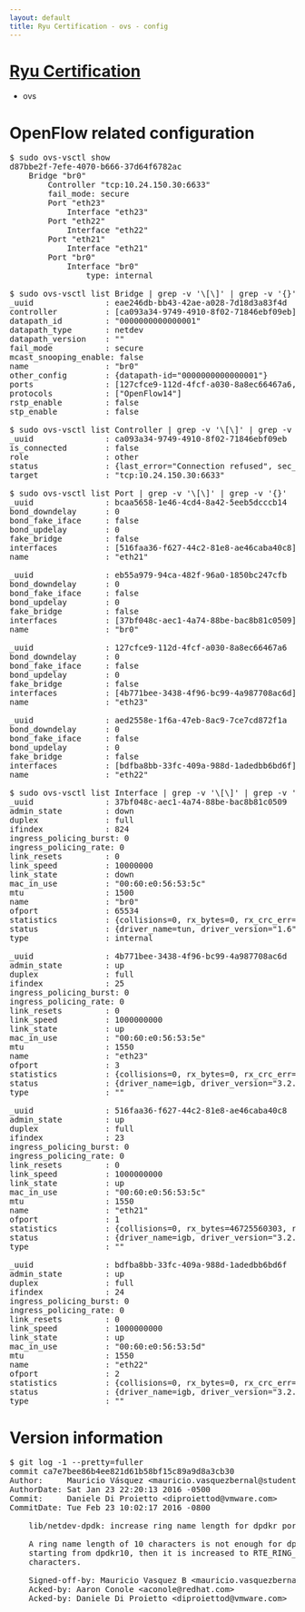 ```yaml
---
layout: default
title: Ryu Certification - ovs - config
---
```

# [Ryu Certification](http://osrg.github.io/ryu/certification.html)
* ovs 

# OpenFlow related configuration
<pre>
$ sudo ovs-vsctl show
d87bbe2f-7efe-4070-b666-37d64f6782ac
    Bridge "br0"
        Controller "tcp:10.24.150.30:6633"
        fail_mode: secure
        Port "eth23"
            Interface "eth23"
        Port "eth22"
            Interface "eth22"
        Port "eth21"
            Interface "eth21"
        Port "br0"
            Interface "br0"
                type: internal

$ sudo ovs-vsctl list Bridge | grep -v '\[\]' | grep -v '{}'
_uuid               : eae246db-bb43-42ae-a028-7d18d3a83f4d
controller          : [ca093a34-9749-4910-8f02-71846ebf09eb]
datapath_id         : "0000000000000001"
datapath_type       : netdev
datapath_version    : "<built-in>"
fail_mode           : secure
mcast_snooping_enable: false
name                : "br0"
other_config        : {datapath-id="0000000000000001"}
ports               : [127cfce9-112d-4fcf-a030-8a8ec66467a6, aed2558e-1f6a-47eb-8ac9-7ce7cd872f1a, bcaa5658-1e46-4cd4-8a42-5eeb5dcccb14, eb55a979-94ca-482f-96a0-1850bc247cfb]
protocols           : ["OpenFlow14"]
rstp_enable         : false
stp_enable          : false

$ sudo ovs-vsctl list Controller | grep -v '\[\]' | grep -v '{}'
_uuid               : ca093a34-9749-4910-8f02-71846ebf09eb
is_connected        : false
role                : other
status              : {last_error="Connection refused", sec_since_connect="12", sec_since_disconnect="3", state=BACKOFF}
target              : "tcp:10.24.150.30:6633"

$ sudo ovs-vsctl list Port | grep -v '\[\]' | grep -v '{}'
_uuid               : bcaa5658-1e46-4cd4-8a42-5eeb5dcccb14
bond_downdelay      : 0
bond_fake_iface     : false
bond_updelay        : 0
fake_bridge         : false
interfaces          : [516faa36-f627-44c2-81e8-ae46caba40c8]
name                : "eth21"

_uuid               : eb55a979-94ca-482f-96a0-1850bc247cfb
bond_downdelay      : 0
bond_fake_iface     : false
bond_updelay        : 0
fake_bridge         : false
interfaces          : [37bf048c-aec1-4a74-88be-bac8b81c0509]
name                : "br0"

_uuid               : 127cfce9-112d-4fcf-a030-8a8ec66467a6
bond_downdelay      : 0
bond_fake_iface     : false
bond_updelay        : 0
fake_bridge         : false
interfaces          : [4b771bee-3438-4f96-bc99-4a987708ac6d]
name                : "eth23"

_uuid               : aed2558e-1f6a-47eb-8ac9-7ce7cd872f1a
bond_downdelay      : 0
bond_fake_iface     : false
bond_updelay        : 0
fake_bridge         : false
interfaces          : [bdfba8bb-33fc-409a-988d-1adedbb6bd6f]
name                : "eth22"

$ sudo ovs-vsctl list Interface | grep -v '\[\]' | grep -v '{}'
_uuid               : 37bf048c-aec1-4a74-88be-bac8b81c0509
admin_state         : down
duplex              : full
ifindex             : 824
ingress_policing_burst: 0
ingress_policing_rate: 0
link_resets         : 0
link_speed          : 10000000
link_state          : down
mac_in_use          : "00:60:e0:56:53:5c"
mtu                 : 1500
name                : "br0"
ofport              : 65534
statistics          : {collisions=0, rx_bytes=0, rx_crc_err=0, rx_dropped=0, rx_errors=0, rx_frame_err=0, rx_over_err=0, rx_packets=0, tx_bytes=0, tx_dropped=0, tx_errors=0, tx_packets=0}
status              : {driver_name=tun, driver_version="1.6", firmware_version="N/A"}
type                : internal

_uuid               : 4b771bee-3438-4f96-bc99-4a987708ac6d
admin_state         : up
duplex              : full
ifindex             : 25
ingress_policing_burst: 0
ingress_policing_rate: 0
link_resets         : 0
link_speed          : 1000000000
link_state          : up
mac_in_use          : "00:60:e0:56:53:5e"
mtu                 : 1550
name                : "eth23"
ofport              : 3
statistics          : {collisions=0, rx_bytes=0, rx_crc_err=0, rx_dropped=0, rx_errors=0, rx_frame_err=0, rx_over_err=0, rx_packets=0, tx_bytes=9714079500, tx_dropped=0, tx_errors=0, tx_packets=6476053}
status              : {driver_name=igb, driver_version="3.2.10-k", firmware_version="2.10-9"}
type                : ""

_uuid               : 516faa36-f627-44c2-81e8-ae46caba40c8
admin_state         : up
duplex              : full
ifindex             : 23
ingress_policing_burst: 0
ingress_policing_rate: 0
link_resets         : 0
link_speed          : 1000000000
link_state          : up
mac_in_use          : "00:60:e0:56:53:5c"
mtu                 : 1550
name                : "eth21"
ofport              : 1
statistics          : {collisions=0, rx_bytes=46725560303, rx_crc_err=0, rx_dropped=0, rx_errors=0, rx_frame_err=0, rx_over_err=0, rx_packets=31224431, tx_bytes=0, tx_dropped=0, tx_errors=0, tx_packets=0}
status              : {driver_name=igb, driver_version="3.2.10-k", firmware_version="2.10-9"}
type                : ""

_uuid               : bdfba8bb-33fc-409a-988d-1adedbb6bd6f
admin_state         : up
duplex              : full
ifindex             : 24
ingress_policing_burst: 0
ingress_policing_rate: 0
link_resets         : 0
link_speed          : 1000000000
link_state          : up
mac_in_use          : "00:60:e0:56:53:5d"
mtu                 : 1550
name                : "eth22"
ofport              : 2
statistics          : {collisions=0, rx_bytes=0, rx_crc_err=0, rx_dropped=0, rx_errors=0, rx_frame_err=0, rx_over_err=0, rx_packets=0, tx_bytes=31225901493, tx_dropped=0, tx_errors=0, tx_packets=20851352}
status              : {driver_name=igb, driver_version="3.2.10-k", firmware_version="2.10-9"}
type                : ""
</pre>

# Version information
<pre>
$ git log -1 --pretty=fuller
commit ca7e7bee86b4ee821d61b58bf15c89a9d8a3cb30
Author:     Mauricio Vásquez &lt;mauricio.vasquezbernal@studenti.polito.it&gt;
AuthorDate: Sat Jan 23 22:20:13 2016 -0500
Commit:     Daniele Di Proietto &lt;diproiettod@vmware.com&gt;
CommitDate: Tue Feb 23 10:02:17 2016 -0800

    lib/netdev-dpdk: increase ring name length for dpdkr ports
    
    A ring name length of 10 characters is not enough for dpdkr ports
    starting from dpdkr10, then it is increased to RTE_RING_NAMESIZE
    characters.
    
    Signed-off-by: Mauricio Vasquez B &lt;mauricio.vasquezbernal@studenti.polito.it&gt;
    Acked-by: Aaron Conole &lt;aconole@redhat.com&gt;
    Acked-by: Daniele Di Proietto &lt;diproiettod@vmware.com&gt;
</pre>
